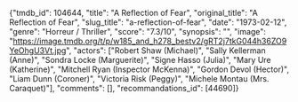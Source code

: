{"tmdb_id": 104644, "title": "A Reflection of Fear", "original_title": "A Reflection of Fear", "slug_title": "a-reflection-of-fear", "date": "1973-02-12", "genre": "Horreur / Thriller", "score": "7.3/10", "synopsis": "", "image": "https://image.tmdb.org/t/p/w185_and_h278_bestv2/gRT2j7tkG044h36ZO9YeOhgU3Vt.jpg", "actors": ["Robert Shaw (Michael)", "Sally Kellerman (Anne)", "Sondra Locke (Marguerite)", "Signe Hasso (Julia)", "Mary Ure (Katherine)", "Mitchell Ryan (Inspector McKenna)", "Gordon Devol (Hector)", "Liam Dunn (Coroner)", "Victoria Risk (Peggy)", "Michele Montau (Mrs. Caraquet)"], "comments": [], "recommandations_id": [44690]}